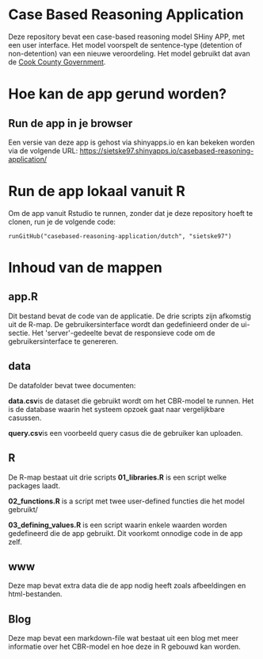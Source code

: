 # Case Based Reasoning Application
Deze repository bevat een  case-based reasoning model SHiny APP, met een user interface. Het model voorspelt de sentence-type (detention of non-detention) van een nieuwe veroordeling. Het model gebruikt dat avan de [Cook County Government](https://datacatalog.cookcountyil.gov/Courts/Sentencing). 

# Hoe kan de app gerund worden?
## Run de app in je browser
Een versie van deze app is gehost via shinyapps.io en kan bekeken worden via de volgende URL: https://sietske97.shinyapps.io/casebased-reasoning-application/

# Run de app lokaal vanuit R
Om de app vanuit Rstudio te runnen, zonder dat je deze repository hoeft te clonen, run je de volgende code:

```{run app local, echo = TRUE}
runGitHub("casebased-reasoning-application/dutch", "sietske97")
```

# Inhoud van de mappen
## app.R
Dit bestand bevat de code van de applicatie. De drie scripts zijn afkomstig uit de R-map. De gebruikersinterface wordt dan gedefinieerd onder de ui-sectie. Het 'server'-gedeelte bevat de responsieve code om de gebruikersinterface te genereren.

## data
De datafolder bevat twee documenten:

**data.csv**is de dataset die gebruikt wordt om het CBR-model te runnen. Het is de database waarin het systeem opzoek gaat naar vergelijkbare casussen. 

**query.csv**is een voorbeeld query casus die de gebruiker kan uploaden.

## R
De R-map bestaat uit drie scripts
**01_libraries.R** is een script welke packages laadt.

**02_functions.R** is a script met twee user-defined functies die het model gebruikt/

**03_defining_values.R** is een script waarin enkele waarden worden gedefineerd die de app gebruikt. Dit voorkomt onnodige code in de app zelf. 

## www
Deze map bevat extra data die de app nodig heeft zoals afbeeldingen en html-bestanden. 

## Blog
Deze map bevat een markdown-file wat bestaat uit een blog met meer informatie over het CBR-model en hoe deze in R gebouwd kan worden. 